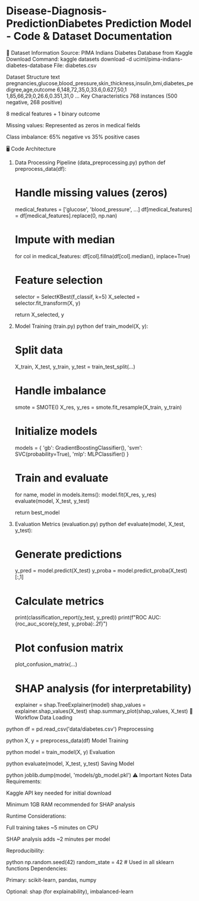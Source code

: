# Disease-Diagnosis-PredictionDiabetes Prediction Model - Code & Dataset Documentation
📁 Dataset Information
Source: PIMA Indians Diabetes Database from Kaggle
Download Command: kaggle datasets download -d uciml/pima-indians-diabetes-database
File: diabetes.csv

Dataset Structure
text
pregnancies,glucose,blood_pressure,skin_thickness,insulin,bmi,diabetes_pedigree,age,outcome
6,148,72,35,0,33.6,0.627,50,1
1,85,66,29,0,26.6,0.351,31,0
...
Key Characteristics
768 instances (500 negative, 268 positive)

8 medical features + 1 binary outcome

Missing values: Represented as zeros in medical fields

Class imbalance: 65% negative vs 35% positive cases

🖥️ Code Architecture
1. Data Processing Pipeline (data_preprocessing.py)
python
def preprocess_data(df):
    # Handle missing values (zeros)
    medical_features = ['glucose', 'blood_pressure', ...]
    df[medical_features] = df[medical_features].replace(0, np.nan)
    
    # Impute with median
    for col in medical_features:
        df[col].fillna(df[col].median(), inplace=True)
    
    # Feature selection
    selector = SelectKBest(f_classif, k=5)
    X_selected = selector.fit_transform(X, y)
    
    return X_selected, y
2. Model Training (train.py)
python
def train_model(X, y):
    # Split data
    X_train, X_test, y_train, y_test = train_test_split(...)
    
    # Handle imbalance
    smote = SMOTE()
    X_res, y_res = smote.fit_resample(X_train, y_train)
    
    # Initialize models
    models = {
        'gb': GradientBoostingClassifier(),
        'svm': SVC(probability=True),
        'mlp': MLPClassifier()
    }
    
    # Train and evaluate
    for name, model in models.items():
        model.fit(X_res, y_res)
        evaluate(model, X_test, y_test)
    
    return best_model
3. Evaluation Metrics (evaluation.py)
python
def evaluate(model, X_test, y_test):
    # Generate predictions
    y_pred = model.predict(X_test)
    y_proba = model.predict_proba(X_test)[:,1]
    
    # Calculate metrics
    print(classification_report(y_test, y_pred))
    print(f"ROC AUC: {roc_auc_score(y_test, y_proba):.2f}")
    
    # Plot confusion matrix
    plot_confusion_matrix(...)
    
    # SHAP analysis (for interpretability)
    explainer = shap.TreeExplainer(model)
    shap_values = explainer.shap_values(X_test)
    shap.summary_plot(shap_values, X_test)
🔄 Workflow
Data Loading

python
df = pd.read_csv('data/diabetes.csv')
Preprocessing

python
X, y = preprocess_data(df)
Model Training

python
model = train_model(X, y)
Evaluation

python
evaluate(model, X_test, y_test)
Saving Model

python
joblib.dump(model, 'models/gb_model.pkl')
⚠️ Important Notes
Data Requirements:

Kaggle API key needed for initial download

Minimum 1GB RAM recommended for SHAP analysis

Runtime Considerations:

Full training takes ~5 minutes on CPU

SHAP analysis adds ~2 minutes per model

Reproducibility:

python
np.random.seed(42)
random_state = 42  # Used in all sklearn functions
Dependencies:

Primary: scikit-learn, pandas, numpy

Optional: shap (for explainability), imbalanced-learn

